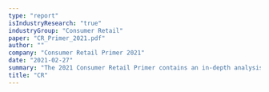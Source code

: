```yaml
---
type: "report"
isIndustryResearch: "true"
industryGroup: "Consumer Retail"
paper: "CR_Primer_2021.pdf"
author: ""
company: "Consumer Retail Primer 2021"
date: "2021-02-27"
summary: "The 2021 Consumer Retail Primer contains an in-depth analysis of the softlines, hardlines, food & beverage, and household & personal care sectors"
title: "CR"
---
```


